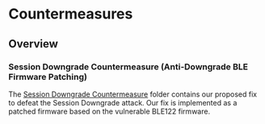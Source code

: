# Countermeasures

## Overview

### Session Downgrade Countermeasure (Anti-Downgrade BLE Firmware Patching)

The [Session Downgrade Countermeasure](https://github.com/Skiti/Espoofer/tree/main/countermeasures/session-downgrade-countermeasure) folder contains our proposed fix to defeat the Session Downgrade attack. Our fix is implemented as a patched firmware based on the vulnerable BLE122 firmware.
